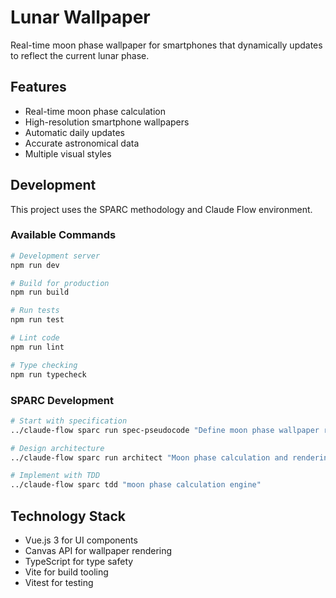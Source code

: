 # Lunar Wallpaper

Real-time moon phase wallpaper for smartphones that dynamically updates to reflect the current lunar phase.

## Features

- Real-time moon phase calculation
- High-resolution smartphone wallpapers
- Automatic daily updates
- Accurate astronomical data
- Multiple visual styles

## Development

This project uses the SPARC methodology and Claude Flow environment.

### Available Commands

```bash
# Development server
npm run dev

# Build for production
npm run build

# Run tests
npm run test

# Lint code
npm run lint

# Type checking
npm run typecheck
```

### SPARC Development

```bash
# Start with specification
../claude-flow sparc run spec-pseudocode "Define moon phase wallpaper requirements"

# Design architecture
../claude-flow sparc run architect "Moon phase calculation and rendering system"

# Implement with TDD
../claude-flow sparc tdd "moon phase calculation engine"
```

## Technology Stack

- Vue.js 3 for UI components
- Canvas API for wallpaper rendering
- TypeScript for type safety
- Vite for build tooling
- Vitest for testing